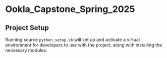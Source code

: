 # Ookla_Capstone_Spring_2025

## Project Setup

Running source `python_setup.sh` will set up and activate a virtual environment for developers to use with the project, along with installing the necessary modules.

